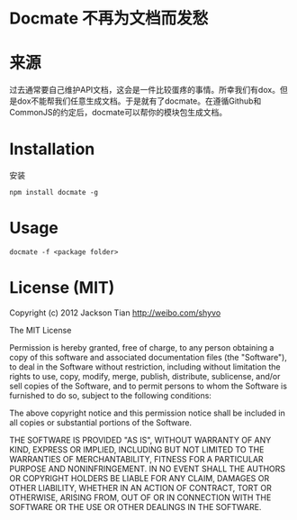 Docmate 不再为文档而发愁
======================
# 来源
过去通常要自己维护API文档，这会是一件比较蛋疼的事情。所幸我们有dox。但是dox不能帮我们任意生成文档。于是就有了docmate。在遵循Github和CommonJS的约定后，docmate可以帮你的模块包生成文档。
# Installation
安装
```
npm install docmate -g
```
# Usage
```
docmate -f <package folder>
```

# License (MIT)
Copyright (c) 2012 Jackson Tian
http://weibo.com/shyvo

The MIT License

Permission is hereby granted, free of charge, to any person obtaining
a copy of this software and associated documentation files (the
"Software"), to deal in the Software without restriction, including
without limitation the rights to use, copy, modify, merge, publish,
distribute, sublicense, and/or sell copies of the Software, and to
permit persons to whom the Software is furnished to do so, subject to
the following conditions:

The above copyright notice and this permission notice shall be
included in all copies or substantial portions of the Software.

THE SOFTWARE IS PROVIDED "AS IS", WITHOUT WARRANTY OF ANY KIND,
EXPRESS OR IMPLIED, INCLUDING BUT NOT LIMITED TO THE WARRANTIES OF
MERCHANTABILITY, FITNESS FOR A PARTICULAR PURPOSE AND
NONINFRINGEMENT. IN NO EVENT SHALL THE AUTHORS OR COPYRIGHT HOLDERS BE
LIABLE FOR ANY CLAIM, DAMAGES OR OTHER LIABILITY, WHETHER IN AN ACTION
OF CONTRACT, TORT OR OTHERWISE, ARISING FROM, OUT OF OR IN CONNECTION
WITH THE SOFTWARE OR THE USE OR OTHER DEALINGS IN THE SOFTWARE.
